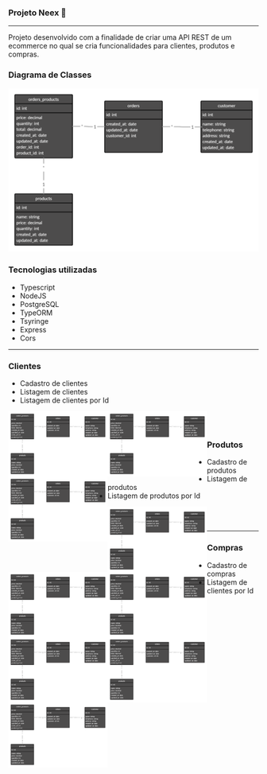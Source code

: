 ### Projeto Neex 🔨

<hr>

Projeto desenvolvido com a finalidade de criar uma API REST de um ecommerce no qual se cria funcionalidades para clientes, produtos e compras.

### Diagrama de Classes

  ![picture](imgs/class-diagram.png)

### Tecnologias utilizadas
  - Typescript
  - NodeJS
  - PostgreSQL
  - TypeORM
  - Tsyringe
  - Express
  - Cors

<hr>

### Clientes
  - Cadastro de clientes
  - Listagem de clientes
  - Listagem de clientes por Id

  <img align="left" alt="clientes" width="200px" src="imgs/class-diagram.png" />
  <img align="left" alt="clientes" width="200px" src="imgs/class-diagram.png" />
  <img align="left" alt="clientes" width="200px" src="imgs/class-diagram.png" />
  <br />
  <br />


### Produtos
  - Cadastro de produtos
  - Listagem de produtos
  - Listagem de produtos por Id

  <img align="left" alt="clientes" width="200px" src="imgs/class-diagram.png" />
  <img align="left" alt="clientes" width="200px" src="imgs/class-diagram.png" />
  <img align="left" alt="clientes" width="200px" src="imgs/class-diagram.png" />
  <br />
  <br />

<hr>

### Compras
  - Cadastro de compras
  - Listagem de clientes por Id

  <img align="left" alt="clientes" width="200px" src="imgs/class-diagram.png" />
  <img align="left" alt="clientes" width="200px" src="imgs/class-diagram.png" />
  <img align="left" alt="clientes" width="200px" src="imgs/class-diagram.png" />
  <br />
  <br />





